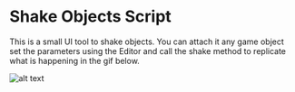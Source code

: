 # Shake Objects Script

This is a small UI tool to shake objects. You can attach it any game object set the parameters using the Editor and call the shake method
to replicate what is happening in the gif below. 

![alt text](https://github.com/ycarowr/Tools/blob/fcdab5ac97e1b9b9252b6968e34176dabf988fcd/Shake/Image/shake.gif)

